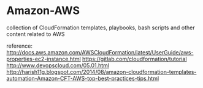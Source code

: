 # Amazon-AWS
collection of CloudFormation templates, playbooks, bash scripts and other content related to AWS


reference: 
http://docs.aws.amazon.com/AWSCloudFormation/latest/UserGuide/aws-properties-ec2-instance.html
https://gitlab.com/cloudformation/tutorial
http://www.devopscloud.com/05.01.html
http://harish11g.blogspot.com/2014/08/amazon-cloudformation-templates-automation-Amazon-CFT-AWS-top-best-practices-tips.html
